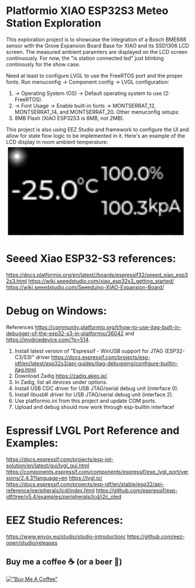 # Platformio XIAO ESP32S3 Meteo Station Exploration
This exploration project is to showcase the integration of a Bosch BME688 sensor with the Grove Expansion Board Base for XIAO and its SSD1306 LCD screen.
The measured ambient paramters are displayed on the LCD screen continuously.
For now, the "is station connected led" just blinking continously for the show case.

Need at least to configure LVGL to use the FreeRTOS port and the proper fonts.
Run menuconfig -> Component config -> LVGL configuration:
1.  -> Operating System (OS) -> Default operating system to use (2: FreeRTOS).
2.  -> Font Usage -> Enable built-in fonts -> MONTSERRAT_12, MONTSERRAT_14, and MONTSERRAT_20.
Other menuconfig setups:
1. 8MB Flash (XIAO ESP32S3 is 8MB, not 2MB).

This project is also using EEZ Studio and framework to configure the UI and allow for state flow logic to be implemented in it.
Here's an example of the LCD display in room ambient temperature:
![ESP32S3 Meteo Station Display](doc/ESP32S3_Meteo_Station_Display.png)

# Seeed Xiao ESP32-S3 references:
https://docs.platformio.org/en/latest//boards/espressif32/seeed_xiao_esp32s3.html
https://wiki.seeedstudio.com/xiao_esp32s3_getting_started/
https://wiki.seeedstudio.com/Seeeduino-XIAO-Expansion-Board/

# Debug on Windows:
References https://community.platformio.org/t/how-to-use-jtag-built-in-debugger-of-the-esp32-s3-in-platformio/36042 and https://mydicedevice.com/?p=514.
1. Install latest version of "Espressif - WinUSB support for JTAG (ESP32-C3/S3)" driver https://docs.espressif.com/projects/esp-idf/en/latest/esp32s3/api-guides/jtag-debugging/configure-builtin-jtag.html.
2. Download Zadig https://zadig.akeo.ie/.
3. In Zadig, list all devices under options.
4. Install USB CDC driver for USB JTAG/serial debug unit (interface 0).
5. Install libusbK driver for USB JTAG/serial debug unit (interface 2).
6. Use platformio.ini from this project and update COM ports.
7. Upload and debug should now work through esp-builtin interface!

# Espressif LVGL Port Reference and Examples:
https://docs.espressif.com/projects/esp-iot-solution/en/latest/gui/lvgl_gui.html
https://components.espressif.com/components/espressif/esp_lvgl_port/versions/2.4.3?language=en
https://lvgl.io/
https://docs.espressif.com/projects/esp-idf/en/stable/esp32/api-reference/peripherals/lcd/index.html
https://github.com/espressif/esp-idf/tree/v5.4/examples/peripherals/lcd/i2c_oled

# EEZ Studio References:
https://www.envox.eu/studio/studio-introduction/
https://github.com/eez-open/studio/releases

## Buy me a coffee ☕ (or a beer 🍺)
[!["Buy Me A Coffee"](https://www.buymeacoffee.com/assets/img/custom_images/orange_img.png)](https://www.buymeacoffee.com/fcol95)
